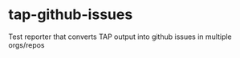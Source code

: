 # tap-github-issues
Test reporter that converts TAP output into github issues in multiple orgs/repos
